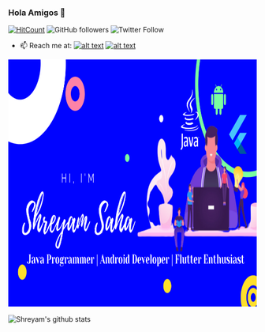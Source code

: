 ### Hola Amigos 👋
[![HitCount](http://hits.dwyl.com/Shreyam-Saha/Shreyam-Saha.svg)](http://hits.dwyl.com/Shreyam-Saha/Shreyam-Saha)         <img alt="GitHub followers" src="https://img.shields.io/github/followers/Shreyam-Saha?label=Followers&style=social">                ![Twitter Follow](https://img.shields.io/twitter/follow/coder_panda_?style=social)



- 📫 Reach me at: [![alt text][1.1]][1]
[![alt text][6.1]][6]





[1.1]: http://i.imgur.com/tXSoThF.png (twitter icon with padding)

[6.1]: http://i.imgur.com/0o48UoR.png (github icon with padding)


[1]: https://twitter.com/coder_panda_

[6]: https://github.com/Shreyam-Saha
 

<img src ="https://github.com/Shreyam-Saha/Shreyam-Saha/blob/master/just%20for%20you%20(1).png" height="500" width="950">

![Shreyam's github stats](https://github-readme-stats.vercel.app/api?username=Shreyam-Saha&show_icons=true&title_color=28CC33&icon_color=EEFCEF&text_color=28CC33&bg_color=151515)
